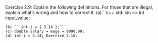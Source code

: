 Exercise 2.9: Explain the following definitions. For those that are illegal, explain what’s wrong and how to correct it. 
(a)```c++
std::cin >> int input_value;
``` 
(b) ```int i = { 3.14 };``` 
(c) double salary = wage = 9999.99;
(d) int i = 3.14; Exercise 2.10:
